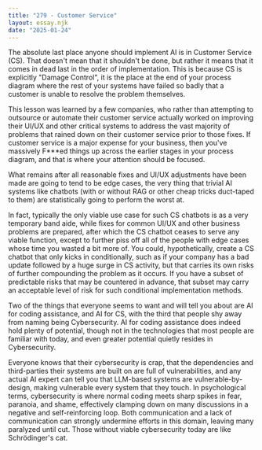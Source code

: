 ```yaml
---
title: "279 - Customer Service"
layout: essay.njk
date: "2025-01-24"
---
```


The absolute last place anyone should implement AI is in Customer Service (CS). That doesn't mean that it shouldn't be done, but rather it means that it comes in dead last in the order of implementation. This is because CS is explicitly "Damage Control", it is the place at the end of your process diagram where the rest of your systems have failed so badly that a customer is unable to resolve the problem themselves.

This lesson was learned by a few companies, who rather than attempting to outsource or automate their customer service actually worked on improving their UI/UX and other critical systems to address the vast majority of problems that rained down on their customer service prior to those fixes. If customer service is a major expense for your business, then you've massively F***ed things up across the earlier stages in your process diagram, and that is where your attention should be focused.

What remains after all reasonable fixes and UI/UX adjustments have been made are going to tend to be edge cases, the very thing that trivial AI systems like chatbots (with or without RAG or other cheap tricks duct-taped to them) are statistically going to perform the worst at. 

In fact, typically the only viable use case for such CS chatbots is as a very temporary band aide, while fixes for common UI/UX and other business problems are prepared, after which the CS chatbot ceases to serve any viable function, except to further piss off all of the people with edge cases whose time you wasted a bit more of. You could, hypothetically, create a CS chatbot that only kicks in conditionally, such as if your company has a bad update followed by a huge surge in CS activity, but that carries its own risks of further compounding the problem as it occurs. If you have a subset of predictable risks that may be countered in advance, that subset may carry an acceptable level of risk for such conditional implementation methods.

Two of the things that everyone seems to want and will tell you about are AI for coding assistance, and AI for CS, with the third that people shy away from naming being Cybersecurity. AI for coding assistance does indeed hold plenty of potential, though not in the technologies that most people are familiar with today, and even greater potential quietly resides in Cybersecurity. 

Everyone knows that their cybersecurity is crap, that the dependencies and third-parties their systems are built on are full of vulnerabilities, and any actual AI expert can tell you that LLM-based systems are vulnerable-by-design, making vulnerable every system that they touch. In psychological terms, cybersecurity is where normal coding meets sharp spikes in fear, paranoia, and shame, effectively clamping down on many discussions in a negative and self-reinforcing loop. Both communication and a lack of communication can strongly undermine efforts in this domain, leaving many paralyzed until cut. Those without viable cybersecurity today are like Schrödinger's cat.

